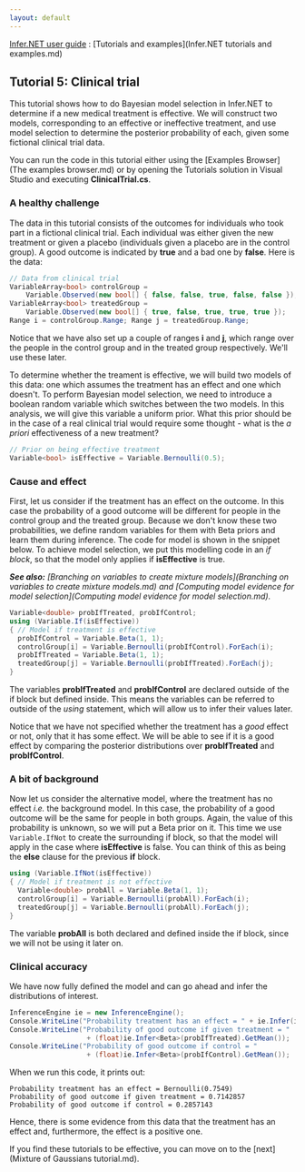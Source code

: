 ```yaml
---
layout: default 
--- 
```

[Infer.NET user guide](index.md) : [Tutorials and examples](Infer.NET tutorials and examples.md)

## Tutorial 5: Clinical trial

This tutorial shows how to do Bayesian model selection in Infer.NET to determine if a new medical treatment is effective. We will construct two models, corresponding to an effective or ineffective treatment, and use model selection to determine the posterior probability of each, given some fictional clinical trial data.

You can run the code in this tutorial either using the [Examples Browser](The examples browser.md) or by opening the Tutorials solution in Visual Studio and executing **ClinicalTrial.cs**.

### A healthy challenge

The data in this tutorial consists of the outcomes for individuals who took part in a fictional clinical trial. Each individual was either given the new treatment or given a placebo (individuals given a placebo are in the control group). A good outcome is indicated by **true** and a bad one by **false**. Here is the data:

```csharp
// Data from clinical trial  
VariableArray<bool> controlGroup =
    Variable.Observed(new bool[] { false, false, true, false, false });
VariableArray<bool> treatedGroup =
    Variable.Observed(new bool[] { true, false, true, true, true });
Range i = controlGroup.Range; Range j = treatedGroup.Range;
```

Notice that we have also set up a couple of ranges **i** and **j**, which range over the people in the control group and in the treated group respectively. We'll use these later.

To determine whether the treament is effective, we will build two models of this data: one which assumes the treatment has an effect and one which doesn't. To perform Bayesian model selection, we need to introduce a boolean random variable which switches between the two models. In this analysis, we will give this variable a uniform prior. What this prior should be in the case of a real clinical trial would require some thought - what is the _a priori_ effectiveness of a new treatment?

```csharp
// Prior on being effective treatment  
Variable<bool> isEffective = Variable.Bernoulli(0.5);
```

### Cause and effect

First, let us consider if the treatment has an effect on the outcome. In this case the probability of a good outcome will be different for people in the control group and the treated group. Because we don't know these two probabilities, we define random variables for them with Beta priors and learn them during inference. The code for model is shown in the snippet below. To achieve model selection, we put this modelling code in an _if block_, so that the model only applies if **isEffective** is true.

_**See also:** [Branching on variables to create mixture models](Branching on variables to create mixture models.md) and [Computing model evidence for model selection](Computing model evidence for model selection.md)._

```csharp
Variable<double> probIfTreated, probIfControl;  
using (Variable.If(isEffective))  
{ // Model if treatment is effective
  probIfControl = Variable.Beta(1, 1);  
  controlGroup[i] = Variable.Bernoulli(probIfControl).ForEach(i);  
  probIfTreated = Variable.Beta(1, 1);  
  treatedGroup[j] = Variable.Bernoulli(probIfTreated).ForEach(j);  
}
```

 The variables **probIfTreated** and **probIfControl** are declared outside of the if block but defined inside. This means the variables can be referred to outside of the _using_ statement, which will allow us to infer their values later.

Notice that we have not specified whether the treatment has a _good_ effect or not, only that it has some effect. We will be able to see if it is a good effect by comparing the posterior distributions over **probIfTreated** and **probIfControl**.

### A bit of background

Now let us consider the alternative model, where the treatment has no effect _i.e._ the background model. In this case, the probability of a good outcome will be the same for people in both groups. Again, the value of this probability is unknown, so we will put a Beta prior on it. This time we use `Variable.IfNot` to create the surrounding if block, so that the model will apply in the case where **isEffective** is false. You can think of this as being the **else** clause for the previous **if** block. 

```csharp
using (Variable.IfNot(isEffective))  
{ // Model if treatment is not effective
  Variable<double> probAll = Variable.Beta(1, 1);  
  controlGroup[i] = Variable.Bernoulli(probAll).ForEach(i);  
  treatedGroup[j] = Variable.Bernoulli(probAll).ForEach(j);  
}
```

The variable **probAll** is both declared and defined inside the if block, since we will not be using it later on. 

### Clinical accuracy

We have now fully defined the model and can go ahead and infer the distributions of interest.

```csharp
InferenceEngine ie = new InferenceEngine();  
Console.WriteLine("Probability treatment has an effect = " + ie.Infer(isEffective));
Console.WriteLine("Probability of good outcome if given treatment = "  
                   + (float)ie.Infer<Beta>(probIfTreated).GetMean());  
Console.WriteLine("Probability of good outcome if control = "  
                   + (float)ie.Infer<Beta>(probIfControl).GetMean());
```

When we run this code, it prints out: 

```
Probability treatment has an effect = Bernoulli(0.7549)  
Probability of good outcome if given treatment = 0.7142857  
Probability of good outcome if control = 0.2857143
```

Hence, there is some evidence from this data that the treatment has an effect and, furthermore, the effect is a positive one.

If you find these tutorials to be effective, you can move on to the [next](Mixture of Gaussians tutorial.md).
